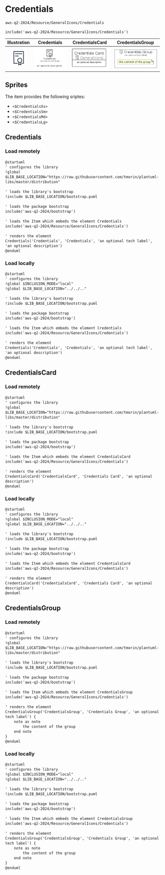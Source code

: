 # Credentials


```text
aws-q2-2024/Resource/GeneralIcons/Credentials
```

```text
include('aws-q2-2024/Resource/GeneralIcons/Credentials')
```



| Illustration | Credentials | CredentialsCard | CredentialsGroup |
| :---: | :---: | :---: | :---: |
| ![illustration for Illustration](../../../aws-q2-2024/Resource/GeneralIcons/Credentials.png) | ![illustration for Credentials](../../../aws-q2-2024/Resource/GeneralIcons/Credentials.Local.png) | ![illustration for CredentialsCard](../../../aws-q2-2024/Resource/GeneralIcons/CredentialsCard.Local.png) | ![illustration for CredentialsGroup](../../../aws-q2-2024/Resource/GeneralIcons/CredentialsGroup.Local.png) |



## Sprites
The item provides the following sriptes:

- `<$CredentialsXs>`
- `<$CredentialsSm>`
- `<$CredentialsMd>`
- `<$CredentialsLg>`





## Credentials

### Load remotely
```plantuml
@startuml
' configures the library
!global $LIB_BASE_LOCATION="https://raw.githubusercontent.com/tmorin/plantuml-libs/master/distribution"

' loads the library's bootstrap
!include $LIB_BASE_LOCATION/bootstrap.puml

' loads the package bootstrap
include('aws-q2-2024/bootstrap')

' loads the Item which embeds the element Credentials
include('aws-q2-2024/Resource/GeneralIcons/Credentials')

' renders the element
Credentials('Credentials', 'Credentials', 'an optional tech label', 'an optional description')
@enduml
```

### Load locally
```plantuml
@startuml
' configures the library
!global $INCLUSION_MODE="local"
!global $LIB_BASE_LOCATION="../../.."

' loads the library's bootstrap
!include $LIB_BASE_LOCATION/bootstrap.puml

' loads the package bootstrap
include('aws-q2-2024/bootstrap')

' loads the Item which embeds the element Credentials
include('aws-q2-2024/Resource/GeneralIcons/Credentials')

' renders the element
Credentials('Credentials', 'Credentials', 'an optional tech label', 'an optional description')
@enduml
```

## CredentialsCard

### Load remotely
```plantuml
@startuml
' configures the library
!global $LIB_BASE_LOCATION="https://raw.githubusercontent.com/tmorin/plantuml-libs/master/distribution"

' loads the library's bootstrap
!include $LIB_BASE_LOCATION/bootstrap.puml

' loads the package bootstrap
include('aws-q2-2024/bootstrap')

' loads the Item which embeds the element CredentialsCard
include('aws-q2-2024/Resource/GeneralIcons/Credentials')

' renders the element
CredentialsCard('CredentialsCard', 'Credentials Card', 'an optional description')
@enduml
```

### Load locally
```plantuml
@startuml
' configures the library
!global $INCLUSION_MODE="local"
!global $LIB_BASE_LOCATION="../../.."

' loads the library's bootstrap
!include $LIB_BASE_LOCATION/bootstrap.puml

' loads the package bootstrap
include('aws-q2-2024/bootstrap')

' loads the Item which embeds the element CredentialsCard
include('aws-q2-2024/Resource/GeneralIcons/Credentials')

' renders the element
CredentialsCard('CredentialsCard', 'Credentials Card', 'an optional description')
@enduml
```

## CredentialsGroup

### Load remotely
```plantuml
@startuml
' configures the library
!global $LIB_BASE_LOCATION="https://raw.githubusercontent.com/tmorin/plantuml-libs/master/distribution"

' loads the library's bootstrap
!include $LIB_BASE_LOCATION/bootstrap.puml

' loads the package bootstrap
include('aws-q2-2024/bootstrap')

' loads the Item which embeds the element CredentialsGroup
include('aws-q2-2024/Resource/GeneralIcons/Credentials')

' renders the element
CredentialsGroup('CredentialsGroup', 'Credentials Group', 'an optional tech label') {
    note as note
        the content of the group
    end note
}
@enduml
```

### Load locally
```plantuml
@startuml
' configures the library
!global $INCLUSION_MODE="local"
!global $LIB_BASE_LOCATION="../../.."

' loads the library's bootstrap
!include $LIB_BASE_LOCATION/bootstrap.puml

' loads the package bootstrap
include('aws-q2-2024/bootstrap')

' loads the Item which embeds the element CredentialsGroup
include('aws-q2-2024/Resource/GeneralIcons/Credentials')

' renders the element
CredentialsGroup('CredentialsGroup', 'Credentials Group', 'an optional tech label') {
    note as note
        the content of the group
    end note
}
@enduml
```

